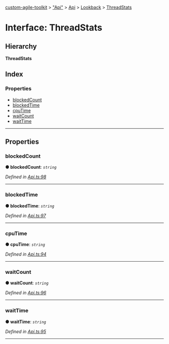 [custom-agile-toolkit](../README.md) > ["Api"](../modules/_api_.md) > [Api](../modules/_api_.api.md) > [Lookback](../modules/_api_.api.lookback.md) > [ThreadStats](../interfaces/_api_.api.lookback.threadstats.md)

# Interface: ThreadStats

## Hierarchy

**ThreadStats**

## Index

### Properties

* [blockedCount](_api_.api.lookback.threadstats.md#blockedcount)
* [blockedTime](_api_.api.lookback.threadstats.md#blockedtime)
* [cpuTime](_api_.api.lookback.threadstats.md#cputime)
* [waitCount](_api_.api.lookback.threadstats.md#waitcount)
* [waitTime](_api_.api.lookback.threadstats.md#waittime)

---

## Properties

<a id="blockedcount"></a>

###  blockedCount

**● blockedCount**: *`string`*

*Defined in [Api.ts:98](https://github.com/ferentchak/rally-node-sdk/blob/6b35ab1/Api.ts#L98)*

___
<a id="blockedtime"></a>

###  blockedTime

**● blockedTime**: *`string`*

*Defined in [Api.ts:97](https://github.com/ferentchak/rally-node-sdk/blob/6b35ab1/Api.ts#L97)*

___
<a id="cputime"></a>

###  cpuTime

**● cpuTime**: *`string`*

*Defined in [Api.ts:94](https://github.com/ferentchak/rally-node-sdk/blob/6b35ab1/Api.ts#L94)*

___
<a id="waitcount"></a>

###  waitCount

**● waitCount**: *`string`*

*Defined in [Api.ts:96](https://github.com/ferentchak/rally-node-sdk/blob/6b35ab1/Api.ts#L96)*

___
<a id="waittime"></a>

###  waitTime

**● waitTime**: *`string`*

*Defined in [Api.ts:95](https://github.com/ferentchak/rally-node-sdk/blob/6b35ab1/Api.ts#L95)*

___

